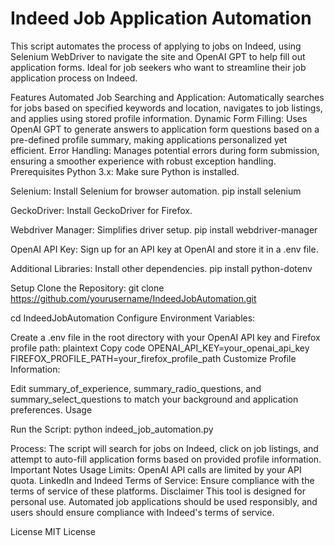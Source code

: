 # Indeed Job Application Automation
This script automates the process of applying to jobs on Indeed, using Selenium WebDriver to navigate the site and OpenAI GPT to help fill out application forms. Ideal for job seekers who want to streamline their job application process on Indeed.

Features
Automated Job Searching and Application: Automatically searches for jobs based on specified keywords and location, navigates to job listings, and applies using stored profile information.
Dynamic Form Filling: Uses OpenAI GPT to generate answers to application form questions based on a pre-defined profile summary, making applications personalized yet efficient.
Error Handling: Manages potential errors during form submission, ensuring a smoother experience with robust exception handling.
Prerequisites
Python 3.x: Make sure Python is installed.

Selenium: Install Selenium for browser automation.
pip install selenium

GeckoDriver: Install GeckoDriver for Firefox.

Webdriver Manager: Simplifies driver setup.
pip install webdriver-manager

OpenAI API Key: Sign up for an API key at OpenAI and store it in a .env file.

Additional Libraries: Install other dependencies.
pip install python-dotenv

Setup
Clone the Repository:
git clone https://github.com/yourusername/IndeedJobAutomation.git

cd IndeedJobAutomation
Configure Environment Variables:

Create a .env file in the root directory with your OpenAI API key and Firefox profile path:
plaintext
Copy code
OPENAI_API_KEY=your_openai_api_key
FIREFOX_PROFILE_PATH=your_firefox_profile_path
Customize Profile Information:

Edit summary_of_experience, summary_radio_questions, and summary_select_questions to match your background and application preferences.
Usage

Run the Script:
python indeed_job_automation.py

Process:
The script will search for jobs on Indeed, click on job listings, and attempt to auto-fill application forms based on provided profile information.
Important Notes
Usage Limits: OpenAI API calls are limited by your API quota.
LinkedIn and Indeed Terms of Service: Ensure compliance with the terms of service of these platforms.
Disclaimer
This tool is designed for personal use. Automated job applications should be used responsibly, and users should ensure compliance with Indeed's terms of service.

License
MIT License
